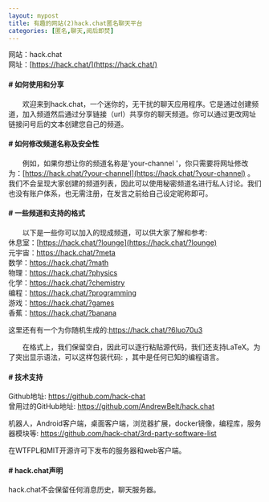 ```yaml
---
layout: mypost
title: 有趣的网站(2)hack.chat匿名聊天平台
categories: [匿名,聊天,阅后即焚]
---
```


网站：hack.chat <br>网址：[https://hack.chat/](https://hack.chat/)

#### # 如何使用和分享
&emsp;&emsp;欢迎来到hack.chat，一个迷你的，无干扰的聊天应用程序。它是通过创建频道，加入频道然后通过分享链接（url）共享你的聊天频道。你可以通过更改网址链接问号后的文本创建您自己的频道。

#### # 如何修改频道名称及安全性
&emsp;&emsp;例如，如果你想让你的频道名称是'your-channel '，你只需要将网址修改为：[https://hack.chat/?your-channel](https://hack.chat/?your-channel) 。我们不会呈现大家创建的频道列表，因此可以使用秘密频道名进行私人讨论。我们也没有账户体系，也无需注册，在发言之前给自己设定昵称即可。

#### # 一些频道和支持的格式
&emsp;&emsp;以下是一些你可以加入的现成频道，可以供大家了解和参考:<br>休息室：[https://hack.chat/?lounge](https://hack.chat/?lounge) <br>元宇宙：https://hack.chat/?meta <br>数学：https://hack.chat/?math <br>物理：https://hack.chat/?physics <br>化学：https://hack.chat/?chemistry <br>编程：https://hack.chat/?programming <br>游戏：https://hack.chat/?games <br>香蕉：https://hack.chat/?banana

这里还有有一个为你随机生成的:https://hack.chat/?6luo70u3

&emsp;&emsp;在格式上，我们保留空白，因此可以逐行粘贴源代码，我们还支持LaTeX。为了突出显示语法，可以这样包装代码:<language> <the code>，其中<language>是任何已知的编程语言。

#### # 技术支持
Github地址: https://github.com/hack-chat <br>曾用过的GitHub地址: https://github.com/AndrewBelt/hack.chat

机器人，Android客户端，桌面客户端，浏览器扩展，docker镜像，编程库，服务器模块等:
https://github.com/hack-chat/3rd-party-software-list

在WTFPL和MIT开源许可下发布的服务器和web客户端。

#### # hack.chat声明
hack.chat不会保留任何消息历史，聊天服务器。

